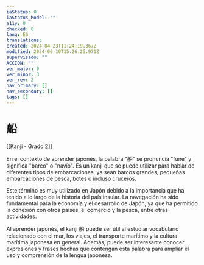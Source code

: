 ```yaml
---
iaStatus: 0
iaStatus_Model: ""
a11y: 0
checked: 0
lang: ES
translations: 
created: 2024-04-23T11:24:19.367Z
modified: 2024-06-10T15:26:25.971Z
supervisado: ""
ACCION: ""
ver_major: 0
ver_minor: 3
ver_rev: 2
nav_primary: []
nav_secondary: []
tags: []
---
```

# 船

[[Kanji - Grado 2]]

En el contexto de aprender japonés, la palabra "船" se pronuncia "fune" y significa "barco" o "navío". Es un kanji que se puede utilizar para hablar de diferentes tipos de embarcaciones, ya sean barcos grandes, pequeñas embarcaciones de pesca, botes o incluso cruceros. 

Este término es muy utilizado en Japón debido a la importancia que ha tenido a lo largo de la historia del país insular. La navegación ha sido fundamental para la economía y el desarrollo de Japón, ya que ha permitido la conexión con otros países, el comercio y la pesca, entre otras actividades.

Al aprender japonés, el kanji 船 puede ser útil al estudiar vocabulario relacionado con el mar, los viajes, el transporte marítimo y la cultura marítima japonesa en general. Además, puede ser interesante conocer expresiones y frases hechas que contengan esta palabra para ampliar el uso y comprensión de la lengua japonesa.
